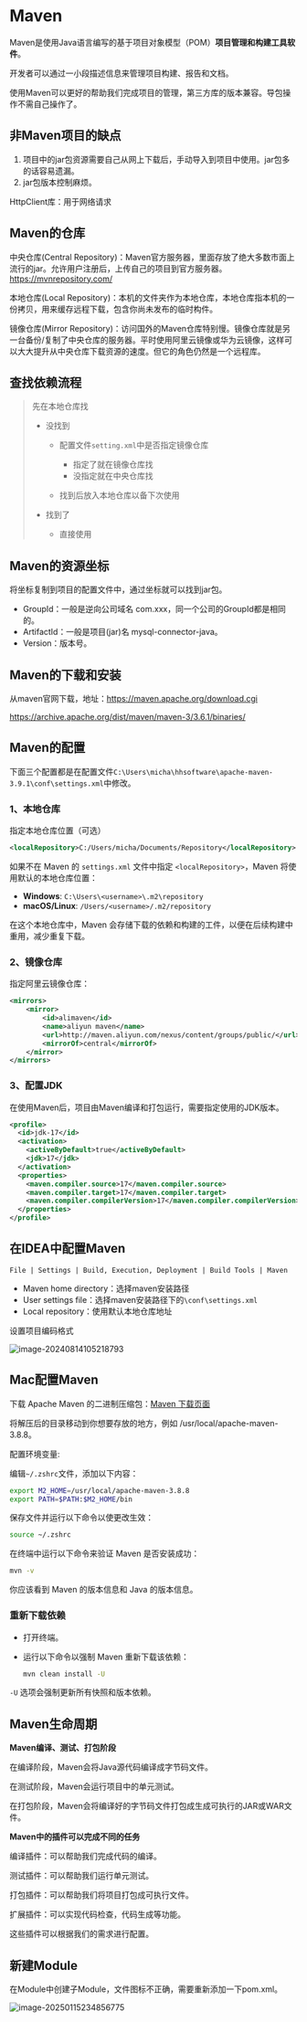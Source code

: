 # Maven

Maven是使用Java语言编写的基于项目对象模型（POM）**项目管理和构建工具软件**。

开发者可以通过一小段描述信息来管理项目构建、报告和文档。

使用Maven可以更好的帮助我们完成项目的管理，第三方库的版本兼容。导包操作不需自己操作了。

## 非Maven项目的缺点

1. 项目中的jar包资源需要自己从网上下载后，手动导入到项目中使用。jar包多的话容易遗漏。
2. jar包版本控制麻烦。

HttpClient库：用于网络请求

## Maven的仓库

中央仓库(Central Repository)：Maven官方服务器，里面存放了绝大多数市面上流行的jar。允许用户注册后，上传自己的项目到官方服务器。https://mvnrepository.com/

本地仓库(Local Repository)：本机的文件夹作为本地仓库，本地仓库指本机的一份拷贝，用来缓存远程下载，包含你尚未发布的临时构件。

镜像仓库(Mirror Repository)：访问国外的Maven仓库特别慢。镜像仓库就是另一台备份/复制了中央仓库的服务器。平时使用阿里云镜像或华为云镜像，这样可以大大提升从中央仓库下载资源的速度。但它的角色仍然是一个远程库。

## 查找依赖流程

> 先在本地仓库找
>
> - 没找到
>   - 配置文件`setting.xml`中是否指定镜像仓库
>     - 指定了就在镜像仓库找
>     - 没指定就在中央仓库找
>
>   - 找到后放入本地仓库以备下次使用
>
> - 找到了
>   - 直接使用


## Maven的资源坐标

将坐标复制到项目的配置文件中，通过坐标就可以找到jar包。

- GroupId：一般是逆向公司域名 com.xxx，同一个公司的GroupId都是相同的。
- ArtifactId：一般是项目(jar)名 mysql-connector-java。
- Version：版本号。

## Maven的下载和安装

从maven官网下载，地址：https://maven.apache.org/download.cgi

https://archive.apache.org/dist/maven/maven-3/3.6.1/binaries/

## Maven的配置

下面三个配置都是在配置文件`C:\Users\micha\hhsoftware\apache-maven-3.9.1\conf\settings.xml`中修改。

### 1、本地仓库

指定本地仓库位置（可选）

```xml
<localRepository>C:/Users/micha/Documents/Repository</localRepository>
```

如果不在 Maven 的 `settings.xml` 文件中指定 `<localRepository>`，Maven 将使用默认的本地仓库位置：

- **Windows**: `C:\Users\<username>\.m2\repository`
- **macOS/Linux**: `/Users/<username>/.m2/repository`

在这个本地仓库中，Maven 会存储下载的依赖和构建的工件，以便在后续构建中重用，减少重复下载。

### 2、镜像仓库

指定阿里云镜像仓库：

```xml
<mirrors> 
    <mirror>  
        <id>alimaven</id> 
        <name>aliyun maven</name>   
        <url>http://maven.aliyun.com/nexus/content/groups/public/</url>   
        <mirrorOf>central</mirrorOf> 
    </mirror>
</mirrors>
```

### 3、配置JDK

在使用Maven后，项目由Maven编译和打包运行，需要指定使用的JDK版本。

```xml
<profile>
  <id>jdk-17</id>
  <activation>
    <activeByDefault>true</activeByDefault>
    <jdk>17</jdk>
  </activation>
  <properties>
    <maven.compiler.source>17</maven.compiler.source>
    <maven.compiler.target>17</maven.compiler.target>
    <maven.compiler.compilerVersion>17</maven.compiler.compilerVersion>
  </properties>
</profile>
```

## 在IDEA中配置Maven

`File | Settings | Build, Execution, Deployment | Build Tools | Maven`

- Maven home directory：选择maven安装路径
- User settings file：选择maven安装路径下的`\conf\settings.xml`
- Local repository：使用默认本地仓库地址

设置项目编码格式

![image-20240814105218793](assets/image-20240814105218793.png)

## Mac配置Maven

下载 Apache Maven 的二进制压缩包：[Maven 下载页面](https://maven.apache.org/download.cgi)

将解压后的目录移动到你想要存放的地方，例如 /usr/local/apache-maven-3.8.8。

配置环境变量:

编辑`~/.zshrc`文件，添加以下内容：
```sh
export M2_HOME=/usr/local/apache-maven-3.8.8
export PATH=$PATH:$M2_HOME/bin
```

保存文件并运行以下命令以使更改生效：
```sh
source ~/.zshrc
```

在终端中运行以下命令来验证 Maven 是否安装成功：
```sh
mvn -v
```

你应该看到 Maven 的版本信息和 Java 的版本信息。

### 重新下载依赖

- 打开终端。

- 运行以下命令以强制 Maven 重新下载该依赖：

  ```bash
  mvn clean install -U
  ```

`-U` 选项会强制更新所有快照和版本依赖。

## Maven生命周期

**Maven编译、测试、打包阶段**

在编译阶段，Maven会将Java源代码编译成字节码文件。

在测试阶段，Maven会运行项目中的单元测试。

在打包阶段，Maven会将编译好的字节码文件打包成生成可执行的JAR或WAR文件。

**Maven中的插件可以完成不同的任务**

编译插件：可以帮助我们完成代码的编译。

测试插件：可以帮助我们运行单元测试。

打包插件：可以帮助我们将项目打包成可执行文件。

扩展插件：可以实现代码检查，代码生成等功能。

这些插件可以根据我们的需求进行配置。

## 新建Module

在Module中创建子Module，文件图标不正确，需要重新添加一下pom.xml。

![image-20250115234856775](assets/image-20250115234856775.png)

